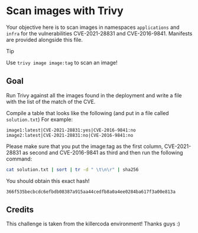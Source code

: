 # Scan images with Trivy
Your objective here is to scan images in namespaces `applications` and `infra` for the vulnerabilities CVE-2021-28831 and CVE-2016-9841.
Manifests are provided alongside this file.

> [!TIP]
> Use `trivy image image:tag` to scan an image!

## Goal
Run Trivy against all the images found in the deployment and write a file with the list of the match of the CVE.

Compile a table that looks like the following (and put in a file called `solution.txt`)
For example:
```plaintext
image1:latest|CVE-2021-28831:yes|CVE-2016-9841:no
image2:latest|CVE-2021-28831:no|CVE-2016-9841:no
```

Please make sure that you put the image:tag as the first column, CVE-2021-28831 as second and CVE-2016-9841 as third and then run the following command:
```bash
cat solution.txt | sort | tr -d " \t\n\r" | sha256
```

You should obtain this exact hash!
```plaintext
366f535becbcdc6efbdb08387a915aa44cedfb8a0a4ee0284ba617f3a00e813a
```

## Credits
This challenge is taken from the killercoda environment! Thanks guys :)
